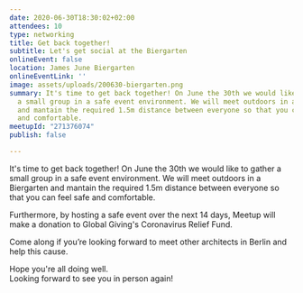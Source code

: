 ```yaml
---
date: 2020-06-30T18:30:02+02:00
attendees: 10
type: networking
title: Get back together!
subtitle: Let's get social at the Biergarten
onlineEvent: false
location: James June Biergarten
onlineEventLink: ''
image: assets/uploads/200630-biergarten.png
summary: It's time to get back together! On June the 30th we would like to gather
  a small group in a safe event environment. We will meet outdoors in a Biergarten
  and mantain the required 1.5m distance between everyone so that you can feel safe
  and comfortable.
meetupId: "271376074"
publish: false

---
```

It's time to get back together! On June the 30th we would like to gather a small group in a safe event environment. We will meet outdoors in a Biergarten and mantain the required 1.5m distance between everyone so that you can feel safe and comfortable.  
  
Furthermore, by hosting a safe event over the next 14 days, Meetup will make a donation to Global Giving's Coronavirus Relief Fund.  
  
Come along if you’re looking forward to meet other architects in Berlin and help this cause.  
  
Hope you're all doing well.  
Looking forward to see you in person again!